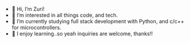 - 👋 Hi, I’m Zuri!
- 👀 I’m interested in all things code, and tech.
- 🌱 I’m currently studying full stack development with Python, and c/c++ for microcontrollers.
- 💞️ I enjoy learning..so yeah inquiries are welcome, thanks!!


<!---
zuriBarnes/zuriBarnes is a ✨ special ✨ repository because its `README.md` (this file) appears on your GitHub profile.
You can click the Preview link to take a look at your changes.
--->
